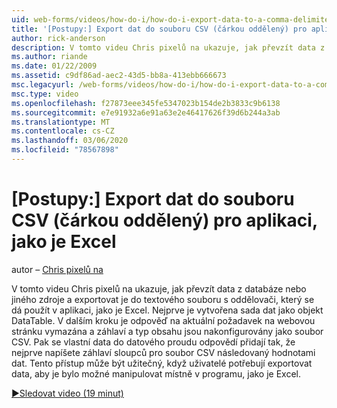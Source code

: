 ```yaml
---
uid: web-forms/videos/how-do-i/how-do-i-export-data-to-a-comma-delimited-csv-file-for-an-application-like-excel
title: '[Postupy:] Export dat do souboru CSV (čárkou oddělený) pro aplikaci, jako je Excel | Microsoft Docs'
author: rick-anderson
description: V tomto videu Chris pixelů na ukazuje, jak převzít data z databáze nebo jiného zdroje a exportovat je do souboru s oddělovači, který je možné použít v aplikaci...
ms.author: riande
ms.date: 01/22/2009
ms.assetid: c9df86ad-aec2-43d5-bb8a-413ebb666673
msc.legacyurl: /web-forms/videos/how-do-i/how-do-i-export-data-to-a-comma-delimited-csv-file-for-an-application-like-excel
msc.type: video
ms.openlocfilehash: f27873eee345fe5347023b154de2b3833c9b6138
ms.sourcegitcommit: e7e91932a6e91a63e2e46417626f39d6b244a3ab
ms.translationtype: MT
ms.contentlocale: cs-CZ
ms.lasthandoff: 03/06/2020
ms.locfileid: "78567898"
---
```

# <a name="how-do-i-export-data-to-a-comma-delimited-csv-file-for-an-application-like-excel"></a>[Postupy:] Export dat do souboru CSV (čárkou oddělený) pro aplikaci, jako je Excel

autor – [Chris pixelů na](https://twitter.com/chrispels)

V tomto videu Chris pixelů na ukazuje, jak převzít data z databáze nebo jiného zdroje a exportovat je do textového souboru s oddělovači, který se dá použít v aplikaci, jako je Excel. Nejprve je vytvořena sada dat jako objekt DataTable. V dalším kroku je odpověď na aktuální požadavek na webovou stránku vymazána a záhlaví a typ obsahu jsou nakonfigurovány jako soubor CSV. Pak se vlastní data do datového proudu odpovědí přidají tak, že nejprve napíšete záhlaví sloupců pro soubor CSV následovaný hodnotami dat. Tento přístup může být užitečný, když uživatelé potřebují exportovat data, aby je bylo možné manipulovat místně v programu, jako je Excel.

[&#9654;Sledovat video (19 minut)](https://channel9.msdn.com/Blogs/ASP-NET-Site-Videos/how-do-i-export-data-to-a-comma-delimited-csv-file-for-an-application-like-excel)
